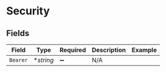 # Security


## Fields

| Field                   | Type                    | Required                | Description             | Example                 |
| ----------------------- | ----------------------- | ----------------------- | ----------------------- | ----------------------- |
| `Bearer`                | **string*               | :heavy_minus_sign:      | N/A                     | <YOUR API ACCESS TOKEN> |